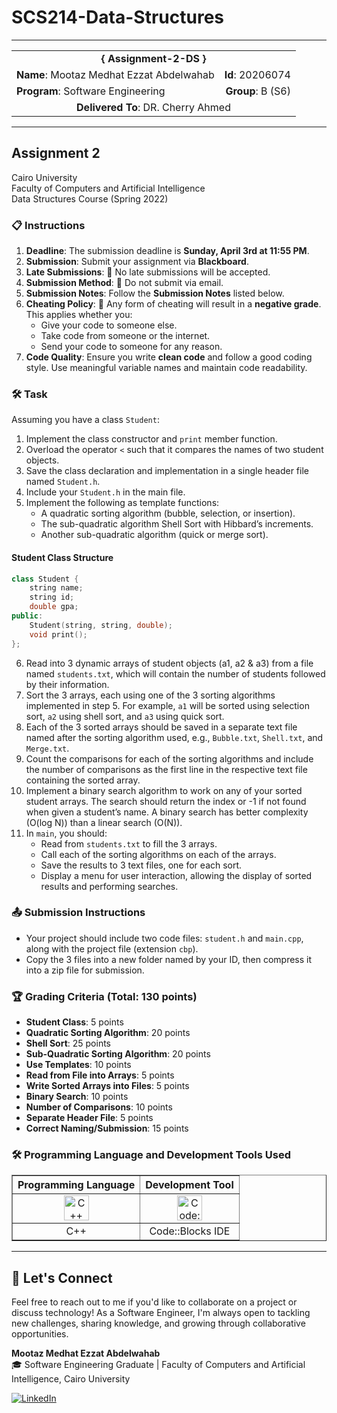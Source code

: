 # SCS214-Data-Structures
---

<div align="center">
  <table width="100%">
    <tr>
      <td colspan="2" align="center"><strong>{ Assignment-2-DS }</strong></td>
    </tr>
    <tr>
      <td align="left"><strong>Name</strong>: Mootaz Medhat Ezzat Abdelwahab</td>
      <td align="right"><strong>Id</strong>: 20206074</td>
    </tr>
    <tr>
      <td align="left"><strong>Program</strong>: Software Engineering</td>
      <td align="right"><strong>Group</strong>: B (S6)</td>
    </tr>
    <tr>
      <td colspan="2" align="center"><strong>Delivered To</strong>: DR. Cherry Ahmed</td>
    </tr>
  </table>
</div>

---

## Assignment 2

Cairo University  
Faculty of Computers and Artificial Intelligence  
Data Structures Course (Spring 2022) 

### 📋 Instructions

1. **Deadline**: The submission deadline is **Sunday, April 3rd at 11:55 PM**.
2. **Submission**: Submit your assignment via **Blackboard**.
3. **Late Submissions**: 🚫 No late submissions will be accepted.
4. **Submission Method**: 🚫 Do not submit via email.
5. **Submission Notes**: Follow the **Submission Notes** listed below.
6. **Cheating Policy**: 🚫 Any form of cheating will result in a **negative grade**. This applies whether you:
   - Give your code to someone else.
   - Take code from someone or the internet.
   - Send your code to someone for any reason.
7. **Code Quality**: Ensure you write **clean code** and follow a good coding style. Use meaningful variable names and maintain code readability.

### 🛠️ Task

Assuming you have a class `Student`:

1. Implement the class constructor and `print` member function.
2. Overload the operator `<` such that it compares the names of two student objects.
3. Save the class declaration and implementation in a single header file named `Student.h`.
4. Include your `Student.h` in the main file.
5. Implement the following as template functions:
   - A quadratic sorting algorithm (bubble, selection, or insertion).
   - The sub-quadratic algorithm Shell Sort with Hibbard’s increments.
   - Another sub-quadratic algorithm (quick or merge sort).

#### Student Class Structure
```cpp
class Student {
    string name;
    string id;
    double gpa;
public:
    Student(string, string, double);
    void print();
};
```

6. Read into 3 dynamic arrays of student objects (a1, a2 & a3) from a file named `students.txt`, which will contain the number of students followed by their information.
7. Sort the 3 arrays, each using one of the 3 sorting algorithms implemented in step 5. For example, `a1` will be sorted using selection sort, `a2` using shell sort, and `a3` using quick sort.
8. Each of the 3 sorted arrays should be saved in a separate text file named after the sorting algorithm used, e.g., `Bubble.txt`, `Shell.txt`, and `Merge.txt`.
9. Count the comparisons for each of the sorting algorithms and include the number of comparisons as the first line in the respective text file containing the sorted array.
10. Implement a binary search algorithm to work on any of your sorted student arrays. The search should return the index or -1 if not found when given a student’s name. A binary search has better complexity (O(log N)) than a linear search (O(N)).
11. In `main`, you should:
    - Read from `students.txt` to fill the 3 arrays.
    - Call each of the sorting algorithms on each of the arrays.
    - Save the results to 3 text files, one for each sort.
    - Display a menu for user interaction, allowing the display of sorted results and performing searches.

### 📤 Submission Instructions

- Your project should include two code files: `student.h` and `main.cpp`, along with the project file (extension `cbp`).
- Copy the 3 files into a new folder named by your ID, then compress it into a zip file for submission.

### 🏆 Grading Criteria (Total: 130 points)

- **Student Class**: 5 points
- **Quadratic Sorting Algorithm**: 20 points
- **Shell Sort**: 25 points
- **Sub-Quadratic Sorting Algorithm**: 20 points
- **Use Templates**: 10 points
- **Read from File into Arrays**: 5 points
- **Write Sorted Arrays into Files**: 5 points
- **Binary Search**: 10 points
- **Number of Comparisons**: 10 points
- **Separate Header File**: 5 points
- **Correct Naming/Submission**: 15 points

### 🛠️ Programming Language and Development Tools Used

<table align="center" border="1" cellpadding="10">
  <thead>
    <tr>
      <th>Programming Language</th>
      <th>Development Tool</th>
    </tr>
  </thead>
  <tbody>
    <tr>
      <td align="center">
        <img src="https://cdn.jsdelivr.net/gh/devicons/devicon/icons/cplusplus/cplusplus-original.svg" title="C++" alt="C++" width="40" height="40"/>
      </td>
      <td align="center">
        <img src="https://github.com/user-attachments/assets/1db36f07-698f-400f-bdd7-b3ad8f936f5d" title="Code::Blocks" alt="Code::Blocks" width="40" height="40"/>
      </td>
    </tr>
    <tr>
      <td align="center">
        C++
      </td>
      <td align="center">
        Code::Blocks IDE
      </td>
    </tr>
  </tbody>
</table>

---

## 💬 Let's Connect
Feel free to reach out to me if you'd like to collaborate on a project or discuss technology! As a Software Engineer, I'm always open to tackling new challenges, sharing knowledge, and growing through collaborative opportunities.

**Mootaz Medhat Ezzat Abdelwahab**  
🎓 Software Engineering Graduate | Faculty of Computers and Artificial Intelligence, Cairo University  

[![LinkedIn](https://img.shields.io/badge/LinkedIn-0077B5?style=for-the-badge&logo=linkedin&logoColor=white)](https://www.linkedin.com/in/mootaz-medhat-ezzat-abdelwahab-377a60244)

